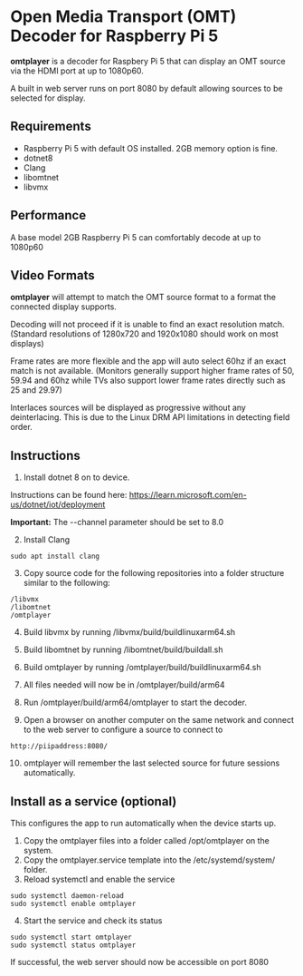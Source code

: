 ﻿# Open Media Transport (OMT) Decoder for Raspberry Pi 5

**omtplayer** is a decoder for Raspbery Pi 5 that can display an OMT source via the HDMI port at up to 1080p60.

A built in web server runs on port 8080 by default allowing sources to be selected for display.

## Requirements

* Raspberry Pi 5 with default OS installed. 2GB memory option is fine.
* dotnet8
* Clang
* libomtnet
* libvmx

## Performance

A base model 2GB Raspberry Pi 5 can comfortably decode at up to 1080p60

## Video Formats

**omtplayer** will attempt to match the OMT source format to a format the connected display supports. 

Decoding will not proceed if it is unable to find an exact resolution match. (Standard resolutions of 1280x720 and 1920x1080 should work on most displays)

Frame rates are more flexible and the app will auto select 60hz if an exact match is not available. (Monitors generally support higher frame rates of 50, 59.94 and 60hz while TVs also support lower frame rates directly such as 25 and 29.97)

Interlaces sources will be displayed as progressive without any deinterlacing. This is due to the Linux DRM API limitations in detecting field order.

## Instructions

1. Install dotnet 8 on to device.

Instructions can be found here:
https://learn.microsoft.com/en-us/dotnet/iot/deployment

**Important:** The --channel parameter should be set to 8.0

2. Install Clang

```
sudo apt install clang
```

3. Copy source code for the following repositories into a folder structure similar to the following:

```
/libvmx
/libomtnet
/omtplayer
```

4. Build libvmx by running /libvmx/build/buildlinuxarm64.sh

5. Build libomtnet by running /libomtnet/build/buildall.sh

6. Build omtplayer by running /omtplayer/build/buildlinuxarm64.sh

7. All files needed will now be in /omtplayer/build/arm64

8. Run /omtplayer/build/arm64/omtplayer to start the decoder.

9. Open a browser on another computer on the same network and connect to the web server to configure a source to connect to

```
http://piipaddress:8080/
```

10. omtplayer will remember the last selected source for future sessions automatically.

## Install as a service (optional)

This configures the app to run automatically when the device starts up.

1. Copy the omtplayer files into a folder called /opt/omtplayer on the system.
2. Copy the omtplayer.service template into the /etc/systemd/system/ folder.
3. Reload systemctl and enable the service

```
sudo systemctl daemon-reload
sudo systemctl enable omtplayer
```

4. Start the service and check its status

```
sudo systemctl start omtplayer
sudo systemctl status omtplayer
```

If successful, the web server should now be accessible on port 8080